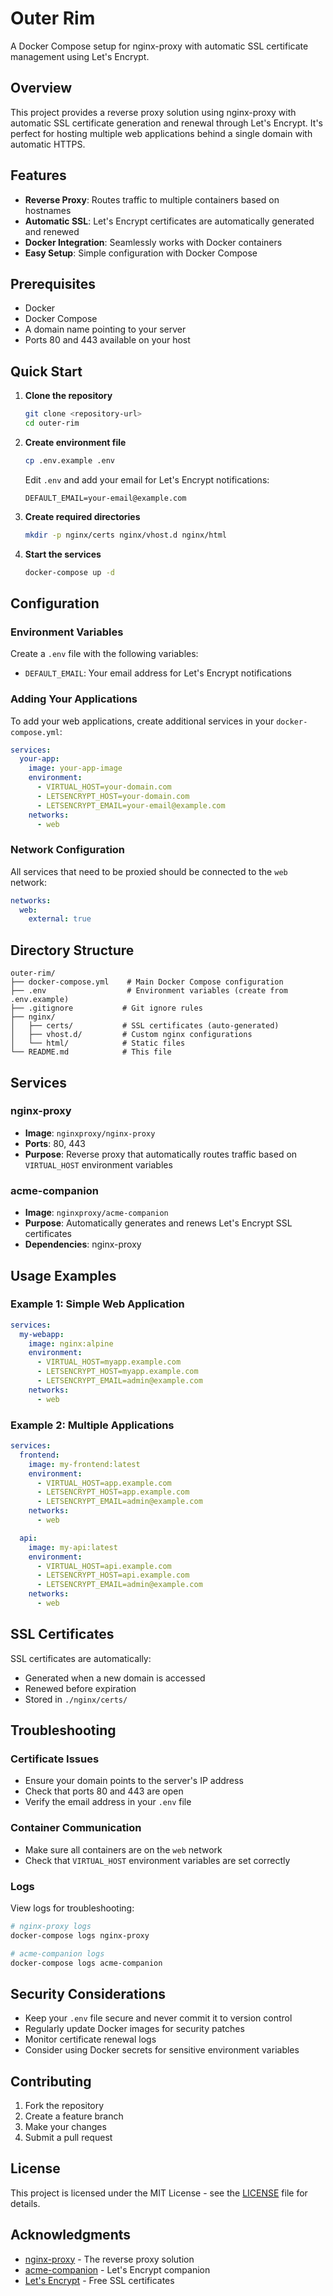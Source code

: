 # Outer Rim

A Docker Compose setup for nginx-proxy with automatic SSL certificate management using Let's Encrypt.

## Overview

This project provides a reverse proxy solution using nginx-proxy with automatic SSL certificate generation and renewal through Let's Encrypt. It's perfect for hosting multiple web applications behind a single domain with automatic HTTPS.

## Features

- **Reverse Proxy**: Routes traffic to multiple containers based on hostnames
- **Automatic SSL**: Let's Encrypt certificates are automatically generated and renewed
- **Docker Integration**: Seamlessly works with Docker containers
- **Easy Setup**: Simple configuration with Docker Compose

## Prerequisites

- Docker
- Docker Compose
- A domain name pointing to your server
- Ports 80 and 443 available on your host

## Quick Start

1. **Clone the repository**
   ```bash
   git clone <repository-url>
   cd outer-rim
   ```

2. **Create environment file**
   ```bash
   cp .env.example .env
   ```
   
   Edit `.env` and add your email for Let's Encrypt notifications:
   ```
   DEFAULT_EMAIL=your-email@example.com
   ```

3. **Create required directories**
   ```bash
   mkdir -p nginx/certs nginx/vhost.d nginx/html
   ```

4. **Start the services**
   ```bash
   docker-compose up -d
   ```

## Configuration

### Environment Variables

Create a `.env` file with the following variables:

- `DEFAULT_EMAIL`: Your email address for Let's Encrypt notifications

### Adding Your Applications

To add your web applications, create additional services in your `docker-compose.yml`:

```yaml
services:
  your-app:
    image: your-app-image
    environment:
      - VIRTUAL_HOST=your-domain.com
      - LETSENCRYPT_HOST=your-domain.com
      - LETSENCRYPT_EMAIL=your-email@example.com
    networks:
      - web
```

### Network Configuration

All services that need to be proxied should be connected to the `web` network:

```yaml
networks:
  web:
    external: true
```

## Directory Structure

```
outer-rim/
├── docker-compose.yml    # Main Docker Compose configuration
├── .env                  # Environment variables (create from .env.example)
├── .gitignore           # Git ignore rules
├── nginx/
│   ├── certs/           # SSL certificates (auto-generated)
│   ├── vhost.d/         # Custom nginx configurations
│   └── html/            # Static files
└── README.md            # This file
```

## Services

### nginx-proxy
- **Image**: `nginxproxy/nginx-proxy`
- **Ports**: 80, 443
- **Purpose**: Reverse proxy that automatically routes traffic based on `VIRTUAL_HOST` environment variables

### acme-companion
- **Image**: `nginxproxy/acme-companion`
- **Purpose**: Automatically generates and renews Let's Encrypt SSL certificates
- **Dependencies**: nginx-proxy

## Usage Examples

### Example 1: Simple Web Application
```yaml
services:
  my-webapp:
    image: nginx:alpine
    environment:
      - VIRTUAL_HOST=myapp.example.com
      - LETSENCRYPT_HOST=myapp.example.com
      - LETSENCRYPT_EMAIL=admin@example.com
    networks:
      - web
```

### Example 2: Multiple Applications
```yaml
services:
  frontend:
    image: my-frontend:latest
    environment:
      - VIRTUAL_HOST=app.example.com
      - LETSENCRYPT_HOST=app.example.com
      - LETSENCRYPT_EMAIL=admin@example.com
    networks:
      - web

  api:
    image: my-api:latest
    environment:
      - VIRTUAL_HOST=api.example.com
      - LETSENCRYPT_HOST=api.example.com
      - LETSENCRYPT_EMAIL=admin@example.com
    networks:
      - web
```

## SSL Certificates

SSL certificates are automatically:
- Generated when a new domain is accessed
- Renewed before expiration
- Stored in `./nginx/certs/`

## Troubleshooting

### Certificate Issues
- Ensure your domain points to the server's IP address
- Check that ports 80 and 443 are open
- Verify the email address in your `.env` file

### Container Communication
- Make sure all containers are on the `web` network
- Check that `VIRTUAL_HOST` environment variables are set correctly

### Logs
View logs for troubleshooting:
```bash
# nginx-proxy logs
docker-compose logs nginx-proxy

# acme-companion logs
docker-compose logs acme-companion
```

## Security Considerations

- Keep your `.env` file secure and never commit it to version control
- Regularly update Docker images for security patches
- Monitor certificate renewal logs
- Consider using Docker secrets for sensitive environment variables

## Contributing

1. Fork the repository
2. Create a feature branch
3. Make your changes
4. Submit a pull request

## License

This project is licensed under the MIT License - see the [LICENSE](LICENSE) file for details.

## Acknowledgments

- [nginx-proxy](https://github.com/nginx-proxy/nginx-proxy) - The reverse proxy solution
- [acme-companion](https://github.com/nginx-proxy/acme-companion) - Let's Encrypt companion
- [Let's Encrypt](https://letsencrypt.org/) - Free SSL certificates 